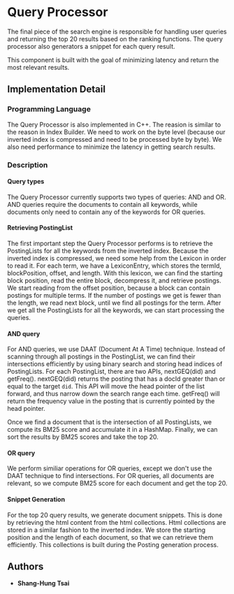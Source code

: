 # Query Processor

The final piece of the search engine is responsible for handling user queries and returning the top 20 results based on the ranking functions.
The query processor also generators a snippet for each query result.

This component is built with the goal of minimizing latency and return the most relevant results.

## Implementation Detail

### Programming Language

The Query Processor is also implemented in C++. The reasion is similar to the reason in Index Builder. 
We need to work on the byte level (because our inverted index is compressed and need to be processed byte by byte).
We also need performance to minimize the latency in getting search results.

### Description

#### Query types

The Query Processor currently supports two types of queries: AND and OR. AND queries require the documents to contain all keywords, while documents only need to contain any of the keywords for OR queries.

#### Retrieving PostingList

The first important step the Query Processor performs is to retrieve the PostingLists for all the keywords from the inverted index. Because the inverted index is compressed, we need some help from the Lexicon in order to read it. For each term, we have a LexiconEntry, which stores the termId, blockPosition, offset, and length. With this lexicon, we can find the starting block position, read the entire block, decompress it, and retrieve postings. We start reading from the offset position, because a block can contain postings for multiple terms. If the number of postings we get is fewer than the length, we read next block, until we find all postings for the term. After we get all the PostingLists for all the keywords, we can start processing the queries.

#### AND query

For AND queries, we use DAAT (Document At A Time) technique. Instead of scanning through all postings in the PostingList, we can find their intersections efficiently by using binary search and storing head indices of PostingLists. For each PostingList, there are two APIs, nextGEQ(did) and getFreq(). nextGEQ(did) returns the posting that has a docId greater than or equal to the target `did`. This API will move the head pointer of the list forward, and thus narrow down the search range each time. getFreq() will return the frequency value in the posting that is currently pointed by the head pointer. 

Once we find a document that is the intersection of all PostingLists, we compute its BM25 score and accumulate it in a HashMap. Finally, we can sort the results by BM25 scores and take the top 20.

#### OR query

We perform similiar operations for OR queries, except we don't use the DAAT technique to find intersections. For OR queries, all documents are relevant, so we compute BM25 score for each document and get the top 20.

#### Snippet Generation

For the top 20 query results, we generate document snippets. This is done by retrieving the html content from the html collections. Html collections are stored in a similar fashion to the inverted index. We store the starting position and the length of each document, so that we can retrieve them efficiently. This collections is built during the Posting generation process.

## Authors

* **Shang-Hung Tsai**
